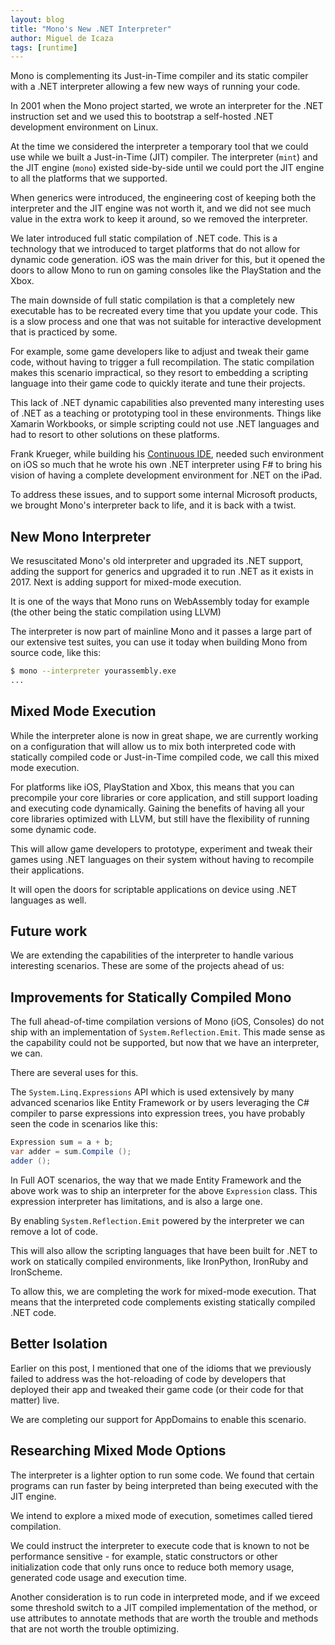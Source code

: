 ```yaml
---
layout: blog
title: "Mono's New .NET Interpreter"
author: Miguel de Icaza
tags: [runtime]
---
```


Mono is complementing its Just-in-Time compiler and its static
compiler with a .NET interpreter allowing a few new ways of running
your code.

In 2001 when the Mono project started, we wrote an interpreter for the
.NET instruction set and we used this to bootstrap a self-hosted .NET
development environment on Linux.

At the time we considered the interpreter a temporary tool that we
could use while we built a Just-in-Time (JIT) compiler. The
interpreter (`mint`) and the JIT engine (`mono`) existed side-by-side
until we could port the JIT engine to all the platforms that we
supported.

When generics were introduced, the engineering cost of keeping both
the interpreter and the JIT engine was not worth it, and we did not
see much value in the extra work to keep it around, so we removed the
interpreter.

We later introduced full static compilation of .NET code. This is a
technology that we introduced to target platforms that do not allow
for dynamic code generation. iOS was the main driver for this, but it
opened the doors to allow Mono to run on gaming consoles like the
PlayStation and the Xbox.

The main downside of full static compilation is that a completely new
executable has to be recreated every time that you update your
code. This is a slow process and one that was not suitable for
interactive development that is practiced by some.

For example, some game developers like to adjust and tweak their game
code, without having to trigger a full recompilation. The static
compilation makes this scenario impractical, so they resort to
embedding a scripting language into their game code to quickly iterate
and tune their projects.

This lack of .NET dynamic capabilities also prevented many interesting
uses of .NET as a teaching or prototyping tool in these environments.
Things like Xamarin Workbooks, or simple scripting could not use .NET
languages and had to resort to other solutions on these platforms.

Frank Krueger, while building his [Continuous
IDE](http://continuous.codes/), needed such environment on iOS so much
that he wrote his own .NET interpreter using F# to bring his vision of
having a complete development environment for .NET on the iPad.

To address these issues, and to support some internal Microsoft
products, we brought Mono's interpreter back to life, and it is back
with a twist.

## New Mono Interpreter

We resuscitated Mono's old interpreter and upgraded its .NET support,
adding the support for generics and upgraded it to run .NET as it
exists in 2017.  Next is adding support for mixed-mode
execution.

It is one of the ways that Mono runs on WebAssembly today for example
(the other being the static compilation using LLVM)

The interpreter is now part of mainline Mono and it passes a large
part of our extensive test suites, you can use it today when building
Mono from source code, like this:

```bash
$ mono --interpreter yourassembly.exe
...
```

## Mixed Mode Execution

While the interpreter alone is now in great shape, we are currently
working on a configuration that will allow us to mix both interpreted
code with statically compiled code or Just-in-Time compiled code, we
call this mixed mode execution.

For platforms like iOS, PlayStation and Xbox, this means that you can
precompile your core libraries or core application, and still support
loading and executing code dynamically.  Gaining the benefits of
having all your core libraries optimized with LLVM, but still have the
flexibility of running some dynamic code.

This will allow game developers to prototype, experiment and tweak
their games using .NET languages on their system without having to
recompile their applications.

It will open the doors for scriptable applications on device using
.NET languages as well.

## Future work

We are extending the capabilities of the interpreter to handle various
interesting scenarios. These are some of the projects ahead of us:

## Improvements for Statically Compiled Mono

The full ahead-of-time compilation versions of Mono (iOS, Consoles) do
not ship with an implementation of `System.Reflection.Emit`. This made
sense as the capability could not be supported, but now that we have
an interpreter, we can.

There are several uses for this.

The `System.Linq.Expressions` API which is used extensively by many
advanced scenarios like Entity Framework or by users leveraging the C#
compiler to parse expressions into expression trees, you have probably
seen the code in scenarios like this:

```csharp
Expression sum = a + b;
var adder = sum.Compile ();
adder ();
```

In Full AOT scenarios, the way that we made Entity Framework and the
above work was to ship an interpreter for the above `Expression`
class. This expression interpreter has limitations, and is also a
large one.

By enabling `System.Reflection.Emit` powered by the interpreter we can
remove a lot of code.

This will also allow the scripting languages that have been built for
.NET to work on statically compiled environments, like IronPython,
IronRuby and IronScheme.

To allow this, we are completing the work for mixed-mode
execution. That means that the interpreted code complements existing
statically compiled .NET code.

## Better Isolation

Earlier on this post, I mentioned that one of the idioms that we
previously failed to address was the hot-reloading of code by
developers that deployed their app and tweaked their game code (or
their code for that matter) live.

We are completing our support for AppDomains to enable this scenario.

## Researching Mixed Mode Options

The interpreter is a lighter option to run some code. We found that
certain programs can run faster by being interpreted than being
executed with the JIT engine.

We intend to explore a mixed mode of execution, sometimes called
tiered compilation.

We could instruct the interpreter to execute code that is known to not
be performance sensitive - for example, static constructors or other
initialization code that only runs once to reduce both memory usage,
generated code usage and execution time.

Another consideration is to run code in interpreted mode, and if we
exceed some threshold switch to a JIT compiled implementation of the
method, or use attributes to annotate methods that are worth the
trouble and methods that are not worth the trouble optimizing.
